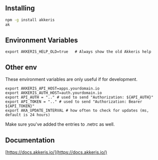 ## Installing

```bash
npm -g install akkeris
ak
```

## Environment Variables

```
export AKKERIS_HELP_OLD=true   # Always show the old Akkeris help
```

## Other env 

These environment variables are only useful if for development.

```
export AKKERIS_API_HOST=apps.yourdomain.io
export AKKERIS_AUTH_HOST=auth.yourdomain.io
export API_AUTH = ".." # used to send "Authorization: ${API_AUTH}"
export API_TOKEN = ".." # used to send "Authorization: Bearer ${API_TOKEN}"
export AKA_UPDATE_INTERVAL # how often to check for updates (ms, default is 24 hours)
```

Make sure you've added the entries to .netrc as well.

## Documentation

[https://docs.akkeris.io/](https://docs.akkeris.io/)